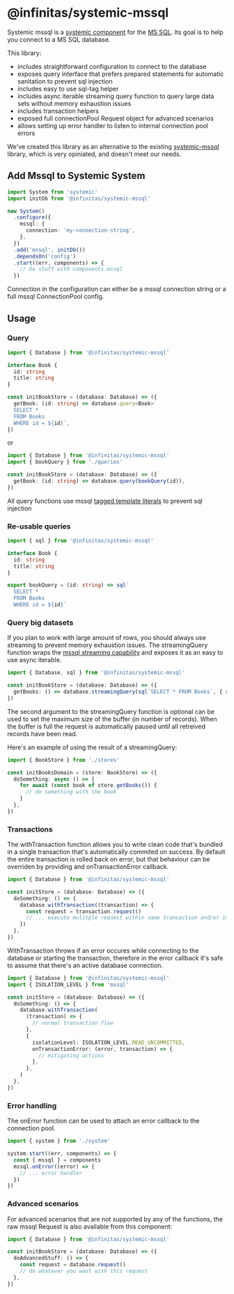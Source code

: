 # @infinitas/systemic-mssql

Systemic mssql is a [systemic component](https://github.com/guidesmiths/systemic) for the [MS SQL](https://github.com/tediousjs/node-mssql). Its goal is to help you connect to a MS SQL database.

This library:

- includes straightforward configuration to connect to the database
- exposes query interface that prefers prepared statements for automatic sanitation to prevent sql injection
- includes easy to use sql-tag helper
- includes async iterable streaming query function to query large data sets without memory exhaustion issues
- includes transaction helpers
- exposed full connectionPool Request object for advanced scenarios
- allows setting up error handler to listen to internal connection pool errors

We've created this library as an alternative to the existing [systemic-mssql](https://github.com/guidesmiths/systemic-mssql) library, which is very opiniated, and doesn't meet our needs.

## Add Mssql to Systemic System

```typescript
import System from 'systemic'
import initDb from '@infinitas/systemic-mssql'

new System()
  .configure({
    mssql: {
      connection: 'my-connection-string',
    },
  })
  .add('mssql', initDb())
  .dependsOn('config')
  .start((err, components) => {
    // Do stuff with components.mssql
  })
```

Connection in the configuration can either be a mssql connection string or a full mssql ConnectionPool config.

## Usage

### Query

```typescript
import { Database } from '@infinitas/systemic-mssql'

interface Book {
  id: string
  title: string
}

const initBookStore = (database: Database) => ({
  getBook: (id: string) => database.query<Book>`
  SELECT *
  FROM Books
  WHERE id = ${id}`,
})
```

or

```typescript
import { Database } from '@infinitas/systemic-mssql'
import { bookQuery } from './queries'

const initBookStore = (database: Database) => ({
  getBook: (id: string) => database.query(bookQuery(id)),
})
```

All query functions use mssql [tagged template literals](https://github.com/tediousjs/node-mssql#es6-tagged-template-literals) to prevent sql injection

### Re-usable queries

```typescript
import { sql } from '@infinitas/systemic-mssql'

interface Book {
  id: string
  title: string
}

export bookQuery = (id: string) => sql`
  SELECT *
  FROM Books
  WHERE id = ${id}`
```

### Query big datasets

If you plan to work with large amount of rows, you should always use streaming to prevent memory exhaustion issues.
The streamingQuery function wraps the [mssql streaming capability](https://github.com/tediousjs/node-mssql#streaming) and exposes it as an easy to use async iterable.

```typescript
import { Database, sql } from '@infinitas/systemic-mssql'

const initBookStore = (database: Database) => ({
  getBooks: () => database.streamingQuery(sql`SELECT * FROM Books`, { size: 500 }),
})
```

The second argument to the streamingQuery function is optional can be used to set the maximum size of the buffer (in number of records). When the buffer is full the request is automatically paused until all retreived records have been read.

Here's an example of using the result of a streamingQuery:

```typescript
import { BookStore } from './stores'

const initBooksDomain = (store: BookStore) => ({
  doSomething: async () => {
    for await (const book of store.getBooks()) {
      // do something with the book
    }
  },
})
```

### Transactions

The withTransaction function allows you to write clean code that's bundled in a single transaction that's automatically commited on success. By default the entire transaction is rolled back on error, but that behaviour can be overriden by providing and onTransactionError callback.

```typescript
import { Database } from '@infinitas/systemic-mssql'

const initStore = (database: Database) => ({
  doSomething: () => {
    database.withTransaction((transaction) => {
      const request = transaction.request()
      // ... execute mulitple request within same transaction and/or include other related logic
    })
  },
})
```

WithTransaction throws if an error occures while connecting to the database or starting the transaction, therefore in the error callback it's safe to assume that there's an active database connection.

```typescript
import { Database } from '@infinitas/systemic-mssql'
import { ISOLATION_LEVEL } from 'mssql'

const initStore = (database: Database) => ({
  doSomething: () => {
    database.withTransaction(
      (transaction) => {
        // normal transaction flow
      },
      {
        isolationLevel: ISOLATION_LEVEL.READ_UNCOMMITTED,
        onTransactionError: (error, transaction) => {
          // mitigating actions
        },
      },
    )
  },
})
```

### Error handling

The onError function can be used to attach an error callback to the connection pool.

```typescript
import { system } from './system'

system.start((err, components) => {
  const { mssql } = components
  mssql.onError((error) => {
    // ... error handler
  })
})
```

### Advanced scenarios

For advanced scenarios that are not supported by any of the functions, the raw mssql Request is also available from this component:

```typescript
import { Database } from '@infinitas/systemic-mssql'

const initBookStore = (database: Database) => ({
  doAdvancedStuff: () => {
    const request = database.request()
    // do whatever you want with this request
  },
})
```
